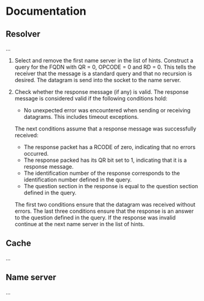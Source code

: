 # Documentation
## Resolver
...

1. Select and remove the first name server in the list of hints. Construct a query for the FQDN with QR = 0, OPCODE = 0 and RD = 0. This tells the receiver that the message is a standard query and that no recursion is desired. The datagram is send into the socket to the name server.
2. Check whether the response message (if any) is valid. The response message is considered valid if the following conditions hold:
    * No unexpected error was encountered when sending or receiving datagrams. This includes timeout exceptions.

    The next conditions assume that a response message was successfully received:
    * The response packet has a RCODE of zero, indicating that no errors occurred.
    * The response packed has its QR bit set to 1, indicating that it is a response message.
    * The identification number of the response corresponds to the identification number defined in the query.
    * The question section in the response is equal to the question section defined in the query.

    The first two conditions ensure that the datagram was received without errors. The last three conditions ensure that the response is an answer to the question defined in the query. If the response was invalid continue at the next name server in the list of hints.

## Cache
...

## Name server
...
